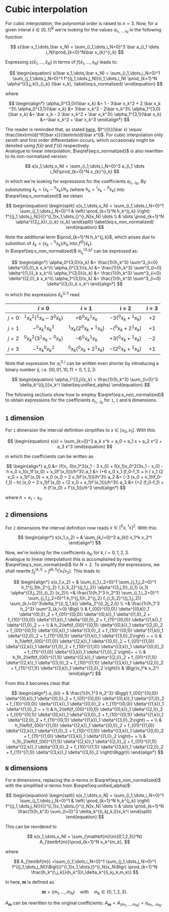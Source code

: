 # Cubic interpolation

For cubic interpolation, the polynomial order is raised to $n=3$. Now, for a
given interal $\bar x \in [0, 1]^N$ we're looking for the values
$a_{i_1,\dots,i_N}$ in the following function

$$
s(\bar x_1,\dots,\bar x_N) = \sum_{i_1,\dots,i_N=0}^3 \bar a_{i_1 \dots i_N}\prod_{k=0}^N\bar x_{k}^{i_k}
$$

Expressing $s(\bar x_1,\dots,\bar x_N)$ in terms of $f(\bar x_1,\dots,\bar x_N)$
leads to:

$$
\begin{equation}
s(\bar x_1,\dots,\bar x_N) = \sum_{i_1,\dots,i_N=0}^1 \sum_{j_1,\dots,j_N=0}^1  f^{(j_1,\dots,j_N)}(i_1,\dots,i_N) \prod_{k=1}^N \alpha^{(3,j_k)}_{i_k} (\bar x_k), \label{eq:s_normalized}
\end{equation}
$$

where

$$
\begin{align*}
\alpha_0^{3,0}(\bar x_k) &= 1 - 3\bar x_k^2 + 2 \bar x_k ^3\\
\alpha_0^{3,1}(\bar x_k) &= 3\bar x_k^2 - 2\bar x_k^3\\
\alpha_1^{3,0}(\bar x_k) &= \bar x_k - 2 \bar x_k^2 + \bar x_k^3\\
\alpha_1^{3,1}(\bar x_k) &=-\bar x_k^2 + \bar x_k^3
\end{align*}
$$

The reader is reminded that, as stated [here](index.md), $f^{(l)}(\bar x) \equiv
\frac{\textrm{d}^lf(\bar x)}{\textrm{d}\bar x^l}$. For cubic interpolation only
zeroth and first order differentation occurs, which occasionaly might be denoted
using $f(\bar x)$ and $f'(\bar x)$ respectively.  
Analogue to linear interpolation, $\eqref{eq:s_normalized}$ is also rewritten to its non-normalized version:

$$
s(x_1,\dots,x_N) = \sum_{i_1,\dots,i_N=0}^3 a_{i_1 \dots i_N}\prod_{k=0}^N x_{k}^{i_k}
$$

in which we're looking for expressions for the coefficients $a_{i_1 \dots i_N}$.
By substututing $\bar x_k = (x_k - {}^0x_k)/h_k$ (where $h_k={}^1x_k-{}^0x_k$)
into $\eqref{eq:s_normalized}$ we obtain

$$
\begin{equation}
\begin{split}
s(x_1,\dots,x_N) = \sum_{i_1,\dots,i_N=0}^1 \sum_{j_1,\dots,j_N=0}^1 &
\left( \prod_{k=1}^N h_k^{j_k} \right) f^{(j_1,\dots,j_N)}({}^{i_1}x_1,\dots,{}^{i_N}x_N) \dots \\
& \dots \prod_{k=1}^N \alpha^{(3,j_k)}_{i_k} (x_k)
\end{split} \label{eq:s_non_normalized}
\end{equation}
$$

Note the additional term $\prod_{k=1}^N h_k^{j_k}$, which arises due to
substition of $\bar x_k = (x_k - {}^0x_k)/h_k$ into $f^{(l)}(\bar x_k)$.  
In $\eqref{eq:s_non_normalized}$ $\alpha_{i_k}^{(3,j_k)}$ can be expressed as:

$$
\begin{align*}
\alpha_0^{3,0}(x_k) &= \frac{1}{h_k^3} \sum^3_{i=0} \delta^{(0,i)}_k x_k^i\\
\alpha_0^{3,1}(x_k) &= \frac{1}{h_k^3} \sum^3_{i=0} \delta^{(1,i)}_k x_k^i\\
\alpha_1^{3,0}(x_k) &= \frac{1}{h_k^3} \sum^3_{i=0} \delta^{(2,i)}_k x_k^i\\
\alpha_1^{3,1}(x_k) &= \frac{1}{h_k^3} \sum^3_{i=0} \delta^{(3,i)}_k x_k^i
\end{align*}
$$

in which the expressions $\delta^{(j,i)}_k$ read

|   | $i=0$ | $i=1$ | $i=2$ | $i=3$ |
|--:|:-----:|:-----:|:-----:|:-----:|
| $j=0$ | ${}^1x_k^2({}^1x_k-3{}^0x_k)$ | $+6{}^0x_k{}^1x_k$ | $-3({}^0x_k+{}^1x_k)$ | $+2$ |
| $j=1$ | $-{}^0x_k{}^1x_k^2$ | ${}^1x_k(2{}^0x_k+{}^1x_k)$ | $-({}^0x_k+2{}^1x_k)$ | $+1$ |
| $j=2$ | ${}^0x_k^2(3{}^1x_k-{}^0x_k)$ | $-6{}^0x_k{}^1x_k$ | $+3({}^0x_k+{}^1x_k)$ | $-2$ |
| $j=3$ | $-{}^1x_k{}^0x_k^2$ | ${}^0x_k({}^0x_k+2{}^1x_k)$ | $-(2{}^0x_k+{}^1x_k)$ | $+1$ |

Note that expression for $\alpha_i^{3,j}$ can be written even shorter by introducing a binary number $ij$, i.e. $00, 01, 10, 11 = 0, 1, 2, 3$:

$$
\begin{equation}
\alpha_i^{3,j}(x_k) = \frac{1}{h_k^3} \sum_{l=0}^3 \delta_k^{(ij,l)}x_k^i \label{eq:unified_alpha}
\end{equation}
$$

The following sections show how to employ $\eqref{eq:s_non_normalized}$ to
obtain expressions for the coefficients $a_{i_1 \dots i_N}$ for `1`, `2` and `N`
dimensions.

## `1` dimension

For `1` dimension the interval definition simplifies to $x \in [x_0, x_1]$. With
this:

$$
\begin{equation}
s(x) = \sum_{k=0}^3 a_k x^k =  a_0 + a_1 x + a_2 x^2 + a_3 x^3
\end{equation}
$$

in which the coefficients can be written as

$$
\begin{align*}
a_0 &= (f(x_ 0)x_1^2(x_1 - 3 x_0) + f(x_1)x_0^2(3x_1 - x_0) - h x_0 x_1(x_1f'(x_0) +  x_0f'(x_1)))/h^3\\
a_1 &= (+6 x_0 x_1 (f_0-f_1) + h ( x_1 (2 x_0 + x_1)f'(x_0) + x_0 (x_0 + 2 x_1)f'(x_1)))/h^3\\
a_2 &= (-3 (x_0 + x_1)(f_0-f_1) - h( (x_0 + 2 x_1)f'(x_0) + (2 x_0 + x_1)f'(x_1)))/h^3\\
a_3 &= (+2 (f_0-f_1) + h (f'(x_0) + f'(x_1)))/h^3
\end{align*}
$$

where $h = x_1 - x_0$.

## `2` dimensions

For `2` dimensions the interval definition now reads $x \in [{}^0x, {}^1x]^2$.
With this:

$$
\begin{align*}
s(x_1,x_2) = & \sum_{k,l=0}^3 a_{kl} x_1^k x_2^l
\end{align*}
$$

Now, we're looking for the coefficients $a_{kl}$ for $k,l=0,1,2,3$.  
Analogue to linear interpolationt this is accomplished by rewriting
$\eqref{eq:s_non_normalized}$ for $N=2$. To simplify the expressions, we shall
rewrite $f_{ij}^{(k,l)} = f^{(k,l)}({}^{i}x_1{}^{j}x_2)$. This leads
to

$$
\begin{align*}
s(x_1,x_2) = & \sum_{i_1,i_2=0}^1 \sum_{j_1,j_2=0}^1
 h_1^{j_1}h_2^{j_2} f_{i_1i_2}^{(j_1,j_2)} \alpha^{(3,j_1)}_{i_1} (x_1) \alpha^{(3,j_2)}_{i_2} (x_2)\\
=& \frac{1}{h_1^3 h_2^3} \sum_{i_1,i_2=0}^1 \sum_{j_1,j_2=0}^1
   h_1^{j_1}h_2^{j_2} f_{i_1i_2}^{(j_1,j_2)} \sum_{k,l=0}^3\delta_1^{(i_1j_1,k)} \delta_2^{(i_2j_2,l)} \\
=& \frac{1}{h_1^3 h_2^3} \sum^3_{k,l=0} \Bigl( \\ 
 & f_{00}^{(0,0)} \delta^{(0,k)}_1 \delta^{(0,l)}_2  + 
   f_{01}^{(0,0)} \delta^{(0,k)}_1 \delta^{(1,l)}_2  + 
   f_{10}^{(0,0)} \delta^{(1,k)}_1 \delta^{(0,l)}_2  + 
   f_{11}^{(0,0)} \delta^{(1,k)}_1 \delta^{(1,l)}_2 ~ + \\
 & h_2\left(f_{00}^{(0,1)} \delta^{(0,k)}_1 \delta^{(2,l)}_2 + 
            f_{01}^{(0,1)} \delta^{(0,k)}_1 \delta^{(3,l)}_2 +
            f_{10}^{(0,1)} \delta^{(1,k)}_1 \delta^{(2,l)}_2 +
            f_{11}^{(0,1)} \delta^{(1,k)}_1 \delta^{(3,l)}_2\right) ~ + \\
 & h_1\left(f_{00}^{(1,0)} \delta^{(2,k)}_1 \delta^{(0,l)}_2 + 
            f_{01}^{(1,0)} \delta^{(2,k)}_1 \delta^{(1,l)}_2 + 
            f_{10}^{(1,0)} \delta^{(3,k)}_1 \delta^{(0,l)}_2 + 
            f_{11}^{(1,0)} \delta^{(3,k)}_1 \delta^{(1,l)}_2 \right)~ + \\
 & h_1h_2\left(f_{00}^{(1,1)} \delta^{(2,k)}_1 \delta^{(2,l)}_2 + 
               f_{01}^{(1,1)} \delta^{(2,k)}_1 \delta^{(3,l)}_2 +
               f_{10}^{(1,1)} \delta^{(3,k)}_1 \delta^{(2,l)}_2 +
               f_{11}^{(1,1)} \delta^{(3,k)}_1 \delta^{(3,l)}_2 \right)\\
& \Bigr)x_1^k x_2^l
\end{align*}
$$

From this it becomes clear that

$$
\begin{align*}
a_{kl} = & \frac{1}{h_1^3 h_2^3} 
 \Biggl( f_{00}^{(0,0)} \delta^{(0,k)}_1 \delta^{(0,l)}_2  + 
   f_{01}^{(0,0)} \delta^{(0,k)}_1 \delta^{(1,l)}_2  + 
   f_{10}^{(0,0)} \delta^{(1,k)}_1 \delta^{(0,l)}_2  + 
   f_{11}^{(0,0)} \delta^{(1,k)}_1 \delta^{(1,l)}_2 ~ + \\
 & h_2\left(f_{00}^{(0,1)} \delta^{(0,k)}_1 \delta^{(2,l)}_2 + 
            f_{01}^{(0,1)} \delta^{(0,k)}_1 \delta^{(3,l)}_2 +
            f_{10}^{(0,1)} \delta^{(1,k)}_1 \delta^{(2,l)}_2 +
            f_{11}^{(0,1)} \delta^{(1,k)}_1 \delta^{(3,l)}_2\right) ~ + \\
 & h_1\left(f_{00}^{(1,0)} \delta^{(2,k)}_1 \delta^{(0,l)}_2 + 
            f_{01}^{(1,0)} \delta^{(2,k)}_1 \delta^{(1,l)}_2 + 
            f_{10}^{(1,0)} \delta^{(3,k)}_1 \delta^{(0,l)}_2 + 
            f_{11}^{(1,0)} \delta^{(3,k)}_1 \delta^{(1,l)}_2 \right)~ + \\
 & h_1h_2\left(f_{00}^{(1,1)} \delta^{(2,k)}_1 \delta^{(2,l)}_2 + 
               f_{01}^{(1,1)} \delta^{(2,k)}_1 \delta^{(3,l)}_2 +
               f_{10}^{(1,1)} \delta^{(3,k)}_1 \delta^{(2,l)}_2 +
               f_{11}^{(1,1)} \delta^{(3,k)}_1 \delta^{(3,l)}_2 \right)\Biggr)\\
\end{align*}
$$

## `N` dimensions

For `N` dimensions, replacing the $\alpha$-terms in
$\eqref{eq:s_non_normalized}$ with the simplified $\alpha$-terms from
$\eqref{eq:unified_alpha}$:

$$
\begin{equation}
\begin{split}
s(x_1,\dots,x_N) = \sum_{i_1,\dots,i_N=0}^1 \sum_{j_1,\dots,j_N=0}^1 &
\left( \prod_{k=1}^N h_k^{j_k} \right) f^{(j_1,\dots,j_N)}({}^{i_1}x_1,\dots,{}^{i_N}x_N) \dots \\
& \dots \prod_{k=1}^N \frac{1}{h_k^3} \sum_{l=0}^3 \delta_k^{(i_kj_k,l)}x_k^i
\end{split}
\end{equation}
$$

This can be reordered to

$$
s(x_1,\dots,x_N) = \sum_{\mathbf{m}\in\{0,1,2,3\}^N} A_{\textbf{m}}\prod_{k=1}^N
x_k^{m_k},
$$

where

$$
A_{\textbf{m}} =\sum_{i_1,\dots,i_N=0}^1 \sum_{j_1,\dots,j_N=0}^1
f^{(j_1,\dots,j_N)}\Bigl({}^{i_1}x_1,\dots,{}^{i_N}x_N\Bigr)
\prod_{k=1}^N \frac{h_k^{\,j_k}}{h_k^3}\,\delta_k^{(i_kj_k,m_k)}
$$

In here, $\textbf{m}$ is defined as

$$
\mathbf{m}=(m_1,\dots,m_N) \quad \text{with} \quad m_k\in\{0,1,2,3\}.
$$

$A_\textbf{m}$ can be rewritten to the original coefficients: $A_\textbf{m} =
A_{(m_1,\dots,m_N)} = a_{m_1 \dots m_N}$.
